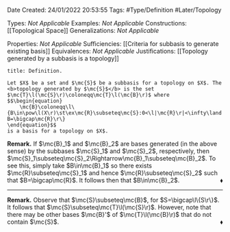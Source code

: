 <div class="topSpace"></div>

Date Created: 24/01/2022 20:53:55
Tags: #Type/Definition #Later/Topology

Types: <i>Not Applicable</i>
Examples: <i>Not Applicable</i>
Constructions: [[Topological Space]]
Generalizations: <i>Not Applicable</i>

Properties: <i>Not Applicable</i>
Sufficiencies: [[Criteria for subbasis to generate existing basis]]
Equivalences: <i>Not Applicable</i>
Justifications: [[Topology generated by a subbasis is a topology]]

``` ad-Definition
title: Definition.

Let $X$ be a set and $\mc{S}$ be a subbasis for a topology on $X$. The <b>topology generated by $\mc{S}$</b> is the set $\mc{T}\l(\mc{S}\r)\coloneqq\mc{T}\l(\mc{B}\r)$ where
$$\begin{equation}
    \mc{B}\coloneqq\l\{B\in\pow\l(X\r)\st\ex\mc{R}\subseteq\mc{S}:0<\l|\mc{R}\r|<\infty\land B=\bigcap\mc{R}\r\}
\end{equation}$$
is a basis for a topology on $X$.

```

<b>Remark.</b> If $\mc{B}_1$ and $\mc{B}_2$ are bases generated (in the above sense) by the subbases $\mc{S}_1$ and $\mc{S}_2$, respectively, then $\mc{S}_1\subseteq\mc{S}_2\Rightarrow\mc{B}_1\subseteq\mc{B}_2$. To see this, simply take $B\in\mc{B}_1$ so there exists $\mc{R}\subseteq\mc{S}_1$ and hence $\mc{R}\subseteq\mc{S}_2$ such that $B=\bigcap\mc{R}$. It follows then that $B\in\mc{B}_2$.<span style="float:right;">$\blacklozenge$</span>

---

<b>Remark.</b> Observe that $\mc{S}\subseteq\mc{B}$, for $S=\bigcap\l\{S\r\}$. It follows that $\mc{S}\subseteq\mc{T}\l(\mc{S}\r)$. However, note that there may be other bases $\mc{B}'$ of $\mc{T}\l(\mc{B}\r)$ that do not contain $\mc{S}$.<span style="float:right;">$\blacklozenge$</span>

